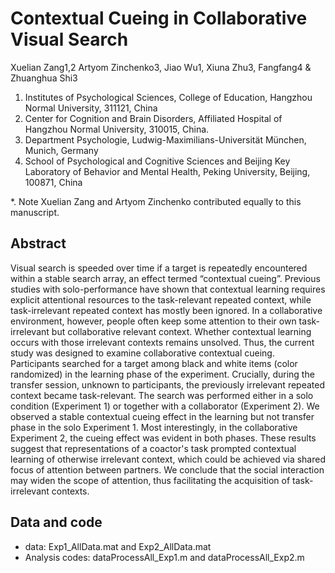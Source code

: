# Contextual Cueing in Collaborative Visual Search

Xuelian Zang1,2 Artyom Zinchenko3, Jiao Wu1, Xiuna Zhu3, Fangfang4 & Zhuanghua Shi3
1. Institutes of Psychological Sciences, College of Education, Hangzhou Normal University, 311121, China
2. Center for Cognition and Brain Disorders, Affiliated Hospital of Hangzhou Normal University, 310015, China.
3. Department Psychologie, Ludwig-Maximilians-Universität München, Munich, Germany
4. School of Psychological and Cognitive Sciences and Beijing Key Laboratory of Behavior and Mental Health, Peking University, Beijing, 100871, China

*. 	Note Xuelian Zang and Artyom Zinchenko contributed equally to this manuscript.

## Abstract

Visual search is speeded over time if a target is repeatedly encountered within a stable search array, an effect termed “contextual cueing”. Previous studies with solo-performance have shown that contextual learning requires explicit attentional resources to the task-relevant repeated context, while task-irrelevant repeated context has mostly been ignored. In a collaborative environment, however, people often keep some attention to their own task-irrelevant but collaborative relevant context. Whether contextual learning occurs with those irrelevant contexts remains unsolved. Thus, the current study was designed to examine collaborative contextual cueing. Participants searched for a target among black and white items (color randomized) in the learning phase of the experiment. Crucially, during the transfer session, unknown to participants, the previously irrelevant repeated context became task-relevant. The search was performed either in a solo condition (Experiment 1) or together with a collaborator (Experiment 2). We observed a stable contextual cueing effect in the learning but not transfer phase in the solo Experiment 1. Most interestingly, in the collaborative Experiment 2, the cueing effect was evident in both phases. These results suggest that representations of a coactor's task prompted contextual learning of otherwise irrelevant context, which could be achieved via shared focus of attention between partners. We conclude that the social interaction may widen the scope of attention, thus facilitating the acquisition of task-irrelevant contexts.

## Data and code

* data: Exp1_AllData.mat and Exp2_AllData.mat
* Analysis codes:  dataProcessAll_Exp1.m and dataProcessAll_Exp2.m
